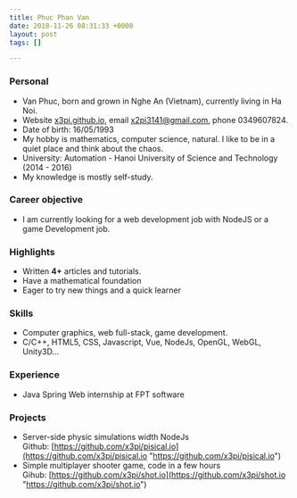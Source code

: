 ```yaml
---
title: Phuc Phan Van
date: 2018-11-26 08:31:33 +0000
layout: post
tags: []

---
```

### Personal

* Van Phuc, born and grown in Nghe An (Vietnam), currently living in Ha Noi.
* Website [x3pi.github.io](x3pi.github.io "x3pi.github.io"), email [x2pi3141@gmail.com](mailto://x2pi3141@gmail.com "x2pi3141@gmail.com"), phone 0349607824.
* Date of birth: 16/05/1993
* My hobby is mathematics, computer science, natural. I like to be in a quiet place and think about the chaos.
* University: Automation - Hanoi University of Science and Technology (2014 - 2016)
* My knowledge is mostly self-study.

### Career objective

* I am currently looking for a web development job with NodeJS or a game Development job.

### Highlights

* Written **4+** articles and tutorials.
* Have a mathematical foundation
* Eager to try new things and a quick learner

### Skills

* Computer graphics, web full-stack, game development.
* C/C++, HTML5, CSS, Javascript, Vue, NodeJs, OpenGL, WebGL, Unity3D...

### Experience

* Java Spring Web internship at FPT software

### Projects

* Server-side physic simulations width NodeJs  
  Github: [https://github.com/x3pi/pisical.io](https://github.com/x3pi/pisical.io "https://github.com/x3pi/pisical.io")
* Simple multiplayer shooter game, code in a few hours  
  Gihub: [https://github.com/x3pi/shot.io](https://github.com/x3pi/shot.io "https://github.com/x3pi/shot.io")